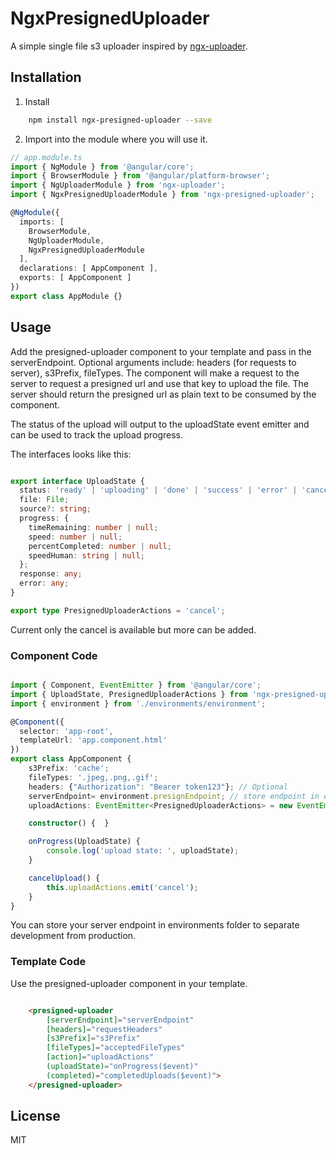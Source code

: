 # NgxPresignedUploader

A simple single file s3 uploader inspired by [ngx-uploader](https://github.com/jkuri/ngx-uploader).

## Installation

  1. Install

```bash
	npm install ngx-presigned-uploader --save
```

  2. Import into the module where you will use it.


```typescript
// app.module.ts
import { NgModule } from '@angular/core';
import { BrowserModule } from '@angular/platform-browser';
import { NgUploaderModule } from 'ngx-uploader';
import { NgxPresignedUploaderModule } from 'ngx-presigned-uploader';

@NgModule({
  imports: [
    BrowserModule,
    NgUploaderModule,
    NgxPresignedUploaderModule
  ],
  declarations: [ AppComponent ],
  exports: [ AppComponent ]
})
export class AppModule {}

```

## Usage

Add the presigned-uploader component to your template and pass in the serverEndpoint. Optional arguments include: headers (for requests to server), s3Prefix, fileTypes.
The component will make a request to the server to request a presigned url and use that key to upload the file. The server should return the presigned url as plain text to be consumed by the component.

The status of the upload will output to the uploadState event emitter and can be used to track the upload progress.

The interfaces looks like this:

```typescript

export interface UploadState {
  status: 'ready' | 'uploading' | 'done' | 'success' | 'error' | 'cancelled';
  file: File;
  source?: string;
  progress: {
    timeRemaining: number | null;
    speed: number | null;
    percentCompleted: number | null;
    speedHuman: string | null;
  };
  response: any;
  error: any;
}

export type PresignedUploaderActions = 'cancel';
```

Current only the cancel is available but more can be added.


### Component Code

```typescript

import { Component, EventEmitter } from '@angular/core';
import { UploadState, PresignedUploaderActions } from 'ngx-presigned-uploader';
import { environment } from './environments/environment';

@Component({
  selector: 'app-root',
  templateUrl: 'app.component.html'
})
export class AppComponent {
    s3Prefix: 'cache';
    fileTypes: '.jpeg,.png,.gif';
    headers: {"Authorization": "Bearer token123"}; // Optional
    serverEndpoint= environment.presignEndpoint; // store endpoint in environment
    uploadActions: EventEmitter<PresignedUploaderActions> = new EventEmitter<PresignedUploaderAction>(); // Used to conduct actions.

    constructor() {  }

    onProgress(UploadState) {
        console.log('upload state: ', uploadState);
    }

    cancelUpload() {
        this.uploadActions.emit('cancel');
    }
}

```

You can store your server endpoint in environments folder to separate development from production.


### Template Code

Use the presigned-uploader component in your template.

```html

    <presigned-uploader
        [serverEndpoint]="serverEndpoint"
        [headers]="requestHeaders"
        [s3Prefix]="s3Prefix"
        [fileTypes]="acceptedFileTypes"
        [action]="uploadActions"
        (uploadState)="onProgress($event)"
        (completed)="completedUploads($event)">
    </presigned-uploader>

```

## License

MIT